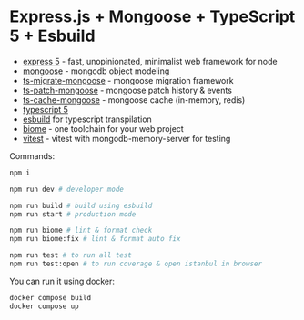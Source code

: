# Express.js + Mongoose + TypeScript 5 + Esbuild

* [express 5](https://expressjs.com/) - fast, unopinionated, minimalist web framework for node
* [mongoose](https://mongoosejs.com/) - mongodb object modeling
* [ts-migrate-mongoose](https://github.com/ilovepixelart/ts-migrate-mongoose) - mongoose migration framework
* [ts-patch-mongoose](https://github.com/ilovepixelart/ts-migrate-mongoose) - mongoose patch history & events
* [ts-cache-mongoose](https://github.com/ilovepixelart/ts-cache-mongoose) - mongoose cache (in-memory, redis)
* [typescript 5](https://www.typescriptlang.org/)
* [esbuild](https://esbuild.github.io/) for typescript transpilation
* [biome](https://biomejs.dev/) - one toolchain for your web project
* [vitest](https://vitest.dev/) - vitest with mongodb-memory-server for testing

Commands:

```bash
npm i

npm run dev # developer mode

npm run build # build using esbuild
npm run start # production mode

npm run biome # lint & format check
npm run biome:fix # lint & format auto fix

npm run test # to run all test
npm run test:open # to run coverage & open istanbul in browser
```

You can run it using docker:

```bash
docker compose build
docker compose up
```
